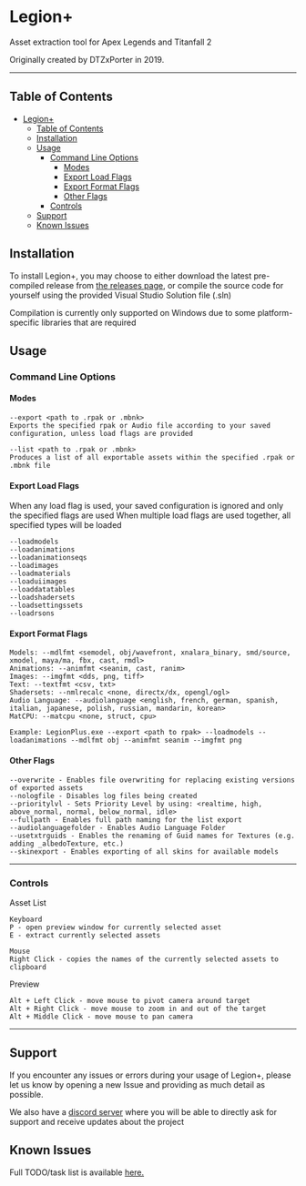 Legion+
=======

Asset extraction tool for Apex Legends and Titanfall 2

Originally created by DTZxPorter in 2019.

---
## Table of Contents
- [Legion+](#legion)
  - [Table of Contents](#table-of-contents)
  - [Installation](#installation)
  - [Usage](#usage)
    - [Command Line Options](#command-line-options)
      - [Modes](#modes)
      - [Export Load Flags](#export-load-flags)
      - [Export Format Flags](#export-format-flags)
      - [Other Flags](#other-flags)
    - [Controls](#controls)
  - [Support](#support)
  - [Known Issues](#known-issues)

## Installation
To install Legion+, you may choose to either download the latest pre-compiled release from [the releases page](https://github.com/r-ex/LegionPlus/releases/latest), or compile the source code for yourself using the provided Visual Studio Solution file (.sln)

Compilation is currently only supported on Windows due to some platform-specific libraries that are required

## Usage

### Command Line Options

#### Modes
```
--export <path to .rpak or .mbnk>
Exports the specified rpak or Audio file according to your saved configuration, unless load flags are provided

--list <path to .rpak or .mbnk>
Produces a list of all exportable assets within the specified .rpak or .mbnk file
```

#### Export Load Flags
When any load flag is used, your saved configuration is ignored and only the specified flags are used
When multiple load flags are used together, all specified types will be loaded

```
--loadmodels
--loadanimations
--loadanimationseqs
--loadimages
--loadmaterials
--loaduiimages
--loaddatatables
--loadshadersets
--loadsettingssets
--loadrsons
```

#### Export Format Flags

```
Models: --mdlfmt <semodel, obj/wavefront, xnalara_binary, smd/source, xmodel, maya/ma, fbx, cast, rmdl>
Animations: --animfmt <seanim, cast, ranim>
Images: --imgfmt <dds, png, tiff>
Text: --textfmt <csv, txt>
Shadersets: --nmlrecalc <none, directx/dx, opengl/ogl>
Audio Language: --audiolanguage <english, french, german, spanish, italian, japanese, polish, russian, mandarin, korean>
MatCPU: --matcpu <none, struct, cpu>
```
`Example: LegionPlus.exe --export <path to rpak> --loadmodels --loadanimations --mdlfmt obj --animfmt seanim --imgfmt png`

#### Other Flags
```
--overwrite - Enables file overwriting for replacing existing versions of exported assets
--nologfile - Disables log files being created
--prioritylvl - Sets Priority Level by using: <realtime, high, above_normal, normal, below_normal, idle>
--fullpath - Enables full path naming for the list export
--audiolanguagefolder - Enables Audio Language Folder
--usetxtrguids - Enables the renaming of Guid names for Textures (e.g. adding _albedoTexture, etc.)
--skinexport - Enables exporting of all skins for available models
```
---
### Controls
Asset List
```
Keyboard
P - open preview window for currently selected asset
E - extract currently selected assets

Mouse
Right Click - copies the names of the currently selected assets to clipboard
```

Preview
```
Alt + Left Click - move mouse to pivot camera around target
Alt + Right Click - move mouse to zoom in and out of the target
Alt + Middle Click - move mouse to pan camera
```
---

## Support
If you encounter any issues or errors during your usage of Legion+, please let us know by opening a new Issue and providing as much detail as possible.

We also have a [discord server](https://discord.gg/ADek6fxVGe) where you will be able to directly ask for support and receive updates about the project

## Known Issues

Full TODO/task list is available [here.](https://github.com/r-ex/LegionPlus/projects/1)
